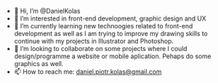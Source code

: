 - 👋 Hi, I’m @DanielKolas
- 👀 I’m interested in front-end development, graphic design and UX
- 🌱 I’m currently learning new technoogies related to front-end development as well as I am trying to improve my drawing skills to continue with my projects in Illustrator and Photoshop.
- 💞️ I’m looking to collaborate on some projects where I could design/programme a website or mobile aplication. Pehaps do some graphics as well.
- 📫 How to reach me: daniel.piotr.kolas@gmail.com 
